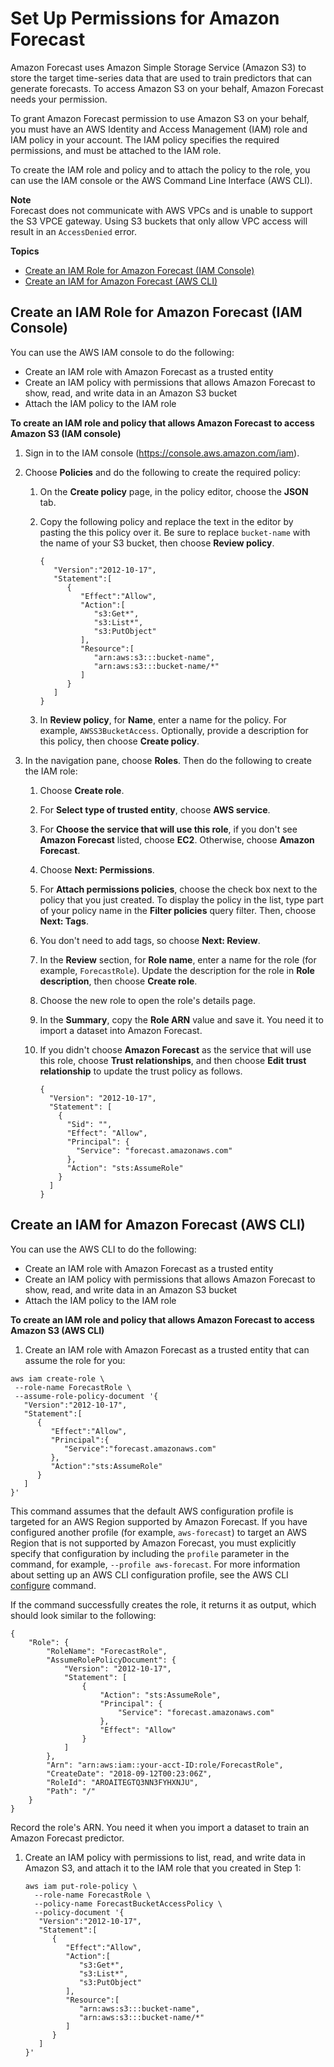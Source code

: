 # Set Up Permissions for Amazon Forecast<a name="aws-forecast-iam-roles"></a>

Amazon Forecast uses Amazon Simple Storage Service \(Amazon S3\) to store the target time\-series data that are used to train predictors that can generate forecasts\. To access Amazon S3 on your behalf, Amazon Forecast needs your permission\. 

To grant Amazon Forecast permission to use Amazon S3 on your behalf, you must have an AWS Identity and Access Management \(IAM\) role and IAM policy in your account\. The IAM policy specifies the required permissions, and must be attached to the IAM role\. 

To create the IAM role and policy and to attach the policy to the role, you can use the IAM console or the AWS Command Line Interface \(AWS CLI\)\.

**Note**  
Forecast does not communicate with AWS VPCs and is unable to support the S3 VPCE gateway\. Using S3 buckets that only allow VPC access will result in an `AccessDenied` error\.

**Topics**
+ [Create an IAM Role for Amazon Forecast \(IAM Console\)](#aws-forecast-create-iam-role-with-console)
+ [Create an IAM for Amazon Forecast \(AWS CLI\)](#aws-forecast-create-iam-role-with-cli)

## Create an IAM Role for Amazon Forecast \(IAM Console\)<a name="aws-forecast-create-iam-role-with-console"></a>

You can use the AWS IAM console to do the following:
+ Create an IAM role with Amazon Forecast as a trusted entity
+ Create an IAM policy with permissions that allows Amazon Forecast to show, read, and write data in an Amazon S3 bucket
+ Attach the IAM policy to the IAM role

**To create an IAM role and policy that allows Amazon Forecast to access Amazon S3 \(IAM console\)**

1.  Sign in to the IAM console \([https://console\.aws\.amazon\.com/iam](https://console.aws.amazon.com/iam)\)\.

1. Choose **Policies** and do the following to create the required policy:

   1. On the **Create policy** page, in the policy editor, choose the **JSON** tab\.

   1. Copy the following policy and replace the text in the editor by pasting the this policy over it\. Be sure to replace `bucket-name` with the name of your S3 bucket, then choose **Review policy**\.

      ```
      {
         "Version":"2012-10-17",
         "Statement":[
            {
               "Effect":"Allow",
               "Action":[
                  "s3:Get*",
                  "s3:List*",
                  "s3:PutObject"
               ],
               "Resource":[
                  "arn:aws:s3:::bucket-name", 
                  "arn:aws:s3:::bucket-name/*" 
               ]
            }
         ]
      }
      ```

   1. In **Review policy**, for **Name**, enter a name for the policy\. For example, `AWSS3BucketAccess`\. Optionally, provide a description for this policy, then choose **Create policy**\.

1. In the navigation pane, choose **Roles**\. Then do the following to create the IAM role:

   1. Choose **Create role**\.

   1. For **Select type of trusted entity**, choose **AWS service**\. 

   1. For **Choose the service that will use this role**, if you don't see **Amazon Forecast** listed, choose **EC2**\. Otherwise, choose **Amazon Forecast**\.

   1. Choose **Next: Permissions**\.

   1. For **Attach permissions policies**, choose the check box next to the policy that you just created\. To display the policy in the list, type part of your policy name in the **Filter policies** query filter\. Then, choose **Next: Tags**\.

   1. You don't need to add tags, so choose **Next: Review**\.

   1. In the **Review** section, for **Role name**, enter a name for the role \(for example, `ForecastRole`\)\. Update the description for the role in **Role description**, then choose **Create role**\.

   1. Choose the new role to open the role's details page\.

   1. In the **Summary**, copy the **Role ARN** value and save it\. You need it to import a dataset into Amazon Forecast\.

   1. If you didn't choose **Amazon Forecast** as the service that will use this role, choose **Trust relationships**, and then choose **Edit trust relationship** to update the trust policy as follows\. 

      ```
      {
        "Version": "2012-10-17",
        "Statement": [
          {
            "Sid": "",
            "Effect": "Allow",
            "Principal": {
              "Service": "forecast.amazonaws.com"
            },
            "Action": "sts:AssumeRole"
          }
        ]
      }
      ```

## Create an IAM for Amazon Forecast \(AWS CLI\)<a name="aws-forecast-create-iam-role-with-cli"></a>

You can use the AWS CLI to do the following:
+ Create an IAM role with Amazon Forecast as a trusted entity
+ Create an IAM policy with permissions that allows Amazon Forecast to show, read, and write data in an Amazon S3 bucket
+ Attach the IAM policy to the IAM role

**To create an IAM role and policy that allows Amazon Forecast to access Amazon S3 \(AWS CLI\)**

1.  Create an IAM role with Amazon Forecast as a trusted entity that can assume the role for you:

   ```
   aws iam create-role \
    --role-name ForecastRole \
    --assume-role-policy-document '{
      "Version":"2012-10-17",
      "Statement":[
         {
            "Effect":"Allow",
            "Principal":{
               "Service":"forecast.amazonaws.com"
            },
            "Action":"sts:AssumeRole"
         }
      ]
   }'
   ```

   This command assumes that the default AWS configuration profile is targeted for an AWS Region supported by Amazon Forecast\. If you have configured another profile \(for example, `aws-forecast`\) to target an AWS Region that is not supported by Amazon Forecast, you must explicitly specify that configuration by including the `profile` parameter in the command, for example, `--profile aws-forecast`\. For more information about setting up an AWS CLI configuration profile, see the AWS CLI [configure](https://docs.aws.amazon.com/cli/latest/reference/configure/) command\.

   If the command successfully creates the role, it returns it as output, which should look similar to the following:

   ```
   {
       "Role": {
           "RoleName": "ForecastRole",
           "AssumeRolePolicyDocument": {
               "Version": "2012-10-17",
               "Statement": [
                   {
                       "Action": "sts:AssumeRole",
                       "Principal": {
                           "Service": "forecast.amazonaws.com"
                       },
                       "Effect": "Allow"
                   }
               ]
           },
           "Arn": "arn:aws:iam::your-acct-ID:role/ForecastRole", 
           "CreateDate": "2018-09-12T00:23:06Z",
           "RoleId": "AROAITEGTQ3NN3FYHXNJU",
           "Path": "/"
       }
   }
   ```

   Record the role's ARN\. You need it when you import a dataset to train an Amazon Forecast predictor\.

1. Create an IAM policy with permissions to list, read, and write data in Amazon S3, and attach it to the IAM role that you created in Step 1:

   ```
   aws iam put-role-policy \
     --role-name ForecastRole \
     --policy-name ForecastBucketAccessPolicy \
     --policy-document '{
      "Version":"2012-10-17",
      "Statement":[
         {
            "Effect":"Allow",
            "Action":[
               "s3:Get*",
               "s3:List*",
               "s3:PutObject"
            ],
            "Resource":[
               "arn:aws:s3:::bucket-name", 
               "arn:aws:s3:::bucket-name/*" 
            ]
         }
      ]
   }'
   ```

   
